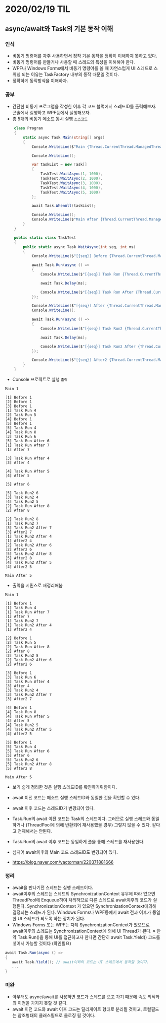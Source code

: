# 2020/02/19 TIL

## async/await와 Task의 기본 동작 이해

### 인식
- 비동기 명령어를 자주 사용하면서 정작 기본 동작을 정확히 이해하지 못하고 있다.
- 비동기 명령어를 만들거나 사용할 때 스레드의 특성을 이해해야 한다.
- WPF나 Windows Forms에서 비동기 명령어를 쓸 때 자연스럽게 UI 스레드로 스위칭 되는 이유는 TaskFactory 내부의 동작 때문일 것이다.
- 정확하게 동작방식을 이해하자.

### 공부
- 간단한 비동기 프로그램을 작성한 이후 각 코드 블럭에서 스레드ID를 출력해보자. 콘솔에서 실행하고 WPF등에서 실행해보자.
- 총 5개의 비동기 메소드 동시 실행 `소스코드`
```csharp
    class Program
    {
        static async Task Main(string[] args)
        {
            Console.WriteLine($"Main {Thread.CurrentThread.ManagedThreadId}");

            Console.WriteLine();

            var taskList = new Task[]
            {
                TaskTest.WaitAsync(1, 1000),
                TaskTest.WaitAsync(2, 1000),
                TaskTest.WaitAsync(3, 1000),
                TaskTest.WaitAsync(4, 1000),
                TaskTest.WaitAsync(5, 1000)
            };

            await Task.WhenAll(taskList);

            Console.WriteLine();
            Console.WriteLine($"Main After {Thread.CurrentThread.ManagedThreadId}");
        }
    }

    public static class TaskTest
    {
        public static async Task WaitAsync(int seq, int ms)
        {
            Console.WriteLine($"[{seq}] Before {Thread.CurrentThread.ManagedThreadId}");

            await Task.Run(async () =>
            {
                Console.WriteLine($"[{seq}] Task Run {Thread.CurrentThread.ManagedThreadId}");

                await Task.Delay(ms);

                Console.WriteLine($"[{seq}] Task Run After {Thread.CurrentThread.ManagedThreadId}");
            });

            Console.WriteLine($"[{seq}] After {Thread.CurrentThread.ManagedThreadId}");
            Console.WriteLine();

            await Task.Run(async () =>
            {
                Console.WriteLine($"[{seq}] Task Run2 {Thread.CurrentThread.ManagedThreadId}");

                await Task.Delay(ms);

                Console.WriteLine($"[{seq}] Task Run2 After {Thread.CurrentThread.ManagedThreadId}");
            });

            Console.WriteLine($"[{seq}] After2 {Thread.CurrentThread.ManagedThreadId}");
        }
    }
```
- Console 프로젝트로 실행 `출력`
```
Main 1

[1] Before 1
[2] Before 1
[3] Before 1
[1] Task Run 4
[2] Task Run 5
[4] Before 1
[5] Before 1
[5] Task Run 4
[4] Task Run 8
[3] Task Run 6
[5] Task Run After 6
[1] Task Run After 7
[1] After 7

[3] Task Run After 4
[3] After 4

[4] Task Run After 5
[4] After 5

[5] After 6

[5] Task Run2 6
[3] Task Run2 4
[4] Task Run2 5
[2] Task Run After 8
[2] After 8

[2] Task Run2 8
[1] Task Run2 7
[3] Task Run2 After 7
[3] After2 7
[1] Task Run2 After 4
[1] After2 4
[2] Task Run2 After 6
[2] After2 6
[5] Task Run2 After 8
[5] After2 8
[4] Task Run2 After 5
[4] After2 5

Main After 5
```
- 출력을 시퀀스로 재정리해봄
```
Main 1

[1] Before 1
[1] Task Run 4
[1] Task Run After 7
[1] After 7
[1] Task Run2 7
[1] Task Run2 After 4
[1] After2 4

[2] Before 1
[2] Task Run 5
[2] Task Run After 8
[2] After 8
[2] Task Run2 8
[2] Task Run2 After 6
[2] After2 6

[3] Before 1
[3] Task Run 6
[3] Task Run After 4
[3] After 4
[3] Task Run2 4
[3] Task Run2 After 7
[3] After2 7

[4] Before 1
[4] Task Run 8
[4] Task Run After 5
[4] After 5
[4] Task Run2 5
[4] Task Run2 After 5
[4] After2 5

[5] Before 1
[5] Task Run 4
[5] Task Run After 6
[5] After 6
[5] Task Run2 6
[5] Task Run2 After 8
[5] After2 8

Main After 5
```
- 보기 쉽게 정리한 것은 실행 스레드ID를 확인하기위함이다.
- await 이전 코드는 메소드 실행 스레드ID와 동일한 것을 확인할 수 있다.
- await 이후 코드는 스레드ID가 변경되어 있다.
- Task.Run의 await 이전 코드는 Task의 스레드이다. 그러므로 실행 스레드와 동일하거나 (ThreadPool에 의해 반환되어 재사용했을 경우) 그렇지 않을 수 있다. 같다고 전제해서는 안된다.
- Task.Run의 await 이후 코드는 동일하게 풀을 통해 스레드를 재사용한다.
- 심지어 await이후의 Main 코드 스레드ID도 변경되어 있다.

- https://blog.naver.com/vactorman/220371881666

### 정리
- await을 만나기전 스레드는 실행 스레드이다.
- await이후의 스레드는 스레드의 SynchronizationContext 유무에 따라 없으면 ThreadPool에 Enqueue하여 처리하므로 다른 스레드로 await이후의 코드가 실행된다. SynchronizationContext 가 있으면 SynchronizationContext에의해 결정되는 스레드가 된다. Windows Forms나 WPF등에서 await 전과 이후가 동일한 UI 스레드가 되도록 하는 장치가 된다.
- Windows Forms 또는 WPF는 자체 SynchronizationContext가 있으므로 await이후의 스레드는 SynchronizationContext에 의해 UI Thread가 된다.
※ 만약 Task.Run()을 통해 UI를 접근하고자 한다면 간단히 await Task.Yield() 코드를 넣어서 가능할 것이다 (확인필요)
```csharp
await Task.Run(async () =>
{
   await Task.Yield(); // await이외의 코드는 UI 스레드에서 동작할 것이다.
   ...
}
```

### 미완
- 아무래도 async/await를 사용하면 코드가 스레드를 오고 가기 때문에 속도 최적화의 이점을 가지지 못할 것 같다.
- await 이전 코드와 await 이후 코드는 딜리게이트 형태로 분리될 것이고, 로컬필드는 참조형태의 클래스필드로 클로징 될 것이다.

